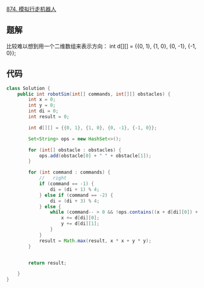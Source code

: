 [874. 模拟行走机器人](https://leetcode-cn.com/problems/walking-robot-simulation/submissions/)

## 题解
比较难以想到用一个二维数组来表示方向：
int d[][] = {{0, 1}, {1, 0}, {0, -1}, {-1, 0}};

## 代码
```java
class Solution {
    public int robotSim(int[] commands, int[][] obstacles) {
        int x = 0;
        int y = 0;
        int di = 0;
        int result = 0;

        int d[][] = {{0, 1}, {1, 0}, {0, -1}, {-1, 0}};

        Set<String> ops = new HashSet<>();

        for (int[] obstacle : obstacles) {
            ops.add(obstacle[0] + " " + obstacle[1]);
        }

        for (int command : commands) {
            //   right
            if (command == -1) {
                di = (di + 1) % 4;
            } else if (command == -2) {
                di = (di + 3) % 4;
            } else {
                while (command-- > 0 && !ops.contains((x + d[di][0]) + " " + (y + d[di][1]))) {
                    x += d[di][0];
                    y += d[di][1];
                }
            }
            result = Math.max(result, x * x + y * y);
        }


        return result;

    }
}
```